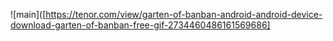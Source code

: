 ![main]([https://tenor.com/view/garten-of-banban-android-android-device-download-garten-of-banban-free-gif-2734460486161569686]

